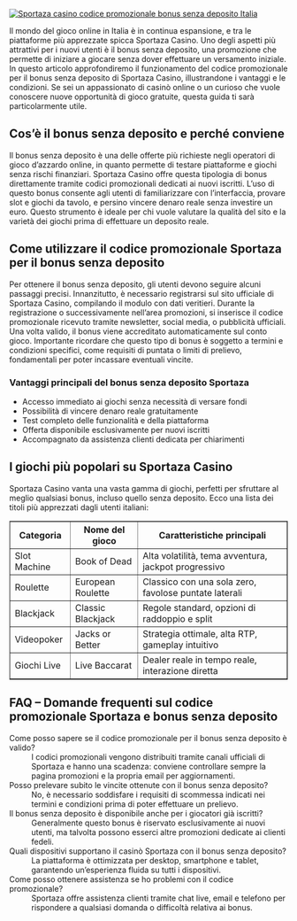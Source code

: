 [![Sportaza casino codice promozionale bonus senza deposito Italia](https://123-caf.pages.dev/gitsignup.png)](https://vrmoo.ru/Bt82HjjY)

<div>   <p>Il mondo del gioco online in Italia è in continua espansione, e tra le piattaforme più apprezzate spicca Sportaza Casino. Uno degli aspetti più attrattivi per i nuovi utenti è il bonus senza deposito, una promozione che permette di iniziare a giocare senza dover effettuare un versamento iniziale. In questo articolo approfondiremo il funzionamento del codice promozionale per il bonus senza deposito di Sportaza Casino, illustrandone i vantaggi e le condizioni. Se sei un appassionato di casinò online o un curioso che vuole conoscere nuove opportunità di gioco gratuite, questa guida ti sarà particolarmente utile.</p>  <h2>Cos’è il bonus senza deposito e perché conviene</h2> <p>Il bonus senza deposito è una delle offerte più richieste negli operatori di gioco d’azzardo online, in quanto permette di testare piattaforme e giochi senza rischi finanziari. Sportaza Casino offre questa tipologia di bonus direttamente tramite codici promozionali dedicati ai nuovi iscritti. L’uso di questo bonus consente agli utenti di familiarizzare con l’interfaccia, provare slot e giochi da tavolo, e persino vincere denaro reale senza investire un euro. Questo strumento è ideale per chi vuole valutare la qualità del sito e la varietà dei giochi prima di effettuare un deposito reale.</p>  <h2>Come utilizzare il codice promozionale Sportaza per il bonus senza deposito</h2> <p>Per ottenere il bonus senza deposito, gli utenti devono seguire alcuni passaggi precisi. Innanzitutto, è necessario registrarsi sul sito ufficiale di Sportaza Casino, compilando il modulo con dati veritieri. Durante la registrazione o successivamente nell’area promozioni, si inserisce il codice promozionale ricevuto tramite newsletter, social media, o pubblicità ufficiali. Una volta valido, il bonus viene accreditato automaticamente sul conto gioco. Importante ricordare che questo tipo di bonus è soggetto a termini e condizioni specifici, come requisiti di puntata o limiti di prelievo, fondamentali per poter incassare eventuali vincite.</p>  <h3>Vantaggi principali del bonus senza deposito Sportaza</h3> <ul>   <li>Accesso immediato ai giochi senza necessità di versare fondi</li>   <li>Possibilità di vincere denaro reale gratuitamente</li>   <li>Test completo delle funzionalità e della piattaforma</li>   <li>Offerta disponibile esclusivamente per nuovi iscritti</li>   <li>Accompagnato da assistenza clienti dedicata per chiarimenti</li> </ul>  <h2>I giochi più popolari su Sportaza Casino</h2>  <p>Sportaza Casino vanta una vasta gamma di giochi, perfetti per sfruttare al meglio qualsiasi bonus, incluso quello senza deposito. Ecco una lista dei titoli più apprezzati dagli utenti italiani:</p>   <table border="1" cellpadding="8" cellspacing="0" style="border-collapse: collapse; width: 100%;">     <thead>       <tr>         <th>Categoria</th>         <th>Nome del gioco</th>         <th>Caratteristiche principali</th>       </tr>     </thead>     <tbody>       <tr>         <td>Slot Machine</td>         <td>Book of Dead</td>         <td>Alta volatilità, tema avventura, jackpot progressivo</td>       </tr>       <tr>         <td>Roulette</td>         <td>European Roulette</td>         <td>Classico con una sola zero, favolose puntate laterali</td>       </tr>       <tr>         <td>Blackjack</td>         <td>Classic Blackjack</td>         <td>Regole standard, opzioni di raddoppio e split</td>       </tr>       <tr>         <td>Videopoker</td>         <td>Jacks or Better</td>         <td>Strategia ottimale, alta RTP, gameplay intuitivo</td>       </tr>       <tr>         <td>Giochi Live</td>         <td>Live Baccarat</td>         <td>Dealer reale in tempo reale, interazione diretta</td>       </tr>     </tbody>   </table>  <h2>FAQ – Domande frequenti sul codice promozionale Sportaza e bonus senza deposito</h2>   <dl>     <dt>Come posso sapere se il codice promozionale per il bonus senza deposito è valido?</dt>     <dd>I codici promozionali vengono distribuiti tramite canali ufficiali di Sportaza e hanno una scadenza: conviene controllare sempre la pagina promozioni e la propria email per aggiornamenti.</dd>      <dt>Posso prelevare subito le vincite ottenute con il bonus senza deposito?</dt>     <dd>No, è necessario soddisfare i requisiti di scommessa indicati nei termini e condizioni prima di poter effettuare un prelievo.</dd>      <dt>Il bonus senza deposito è disponibile anche per i giocatori già iscritti?</dt>     <dd>Generalmente questo bonus è riservato esclusivamente ai nuovi utenti, ma talvolta possono esserci altre promozioni dedicate ai clienti fedeli.</dd>      <dt>Quali dispositivi supportano il casinò Sportaza con il bonus senza deposito?</dt>     <dd>La piattaforma è ottimizzata per desktop, smartphone e tablet, garantendo un’esperienza fluida su tutti i dispositivi.</dd>      <dt>Come posso ottenere assistenza se ho problemi con il codice promozionale?</dt>     <dd>Sportaza offre assistenza clienti tramite chat live, email e telefono per rispondere a qualsiasi domanda o difficoltà relativa ai bonus.</dd>   </dl>   </div>